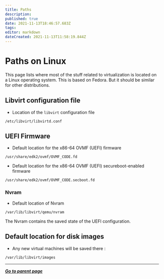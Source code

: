 ```yaml
---
title: Paths
description: 
published: true
date: 2021-11-13T18:46:57.683Z
tags: 
editor: markdown
dateCreated: 2021-11-13T11:58:19.844Z
---
```


# Paths on Linux

This page lists where most of the stuff related to virtualization is located on a Linux operating system. This is based on Fedora. But it should be similar for other distributions.

## Libvirt configuration file

* Location of the `libvirt` configuration file

`/etc/libvirt/libvirtd.conf`

## UEFI Firmware

* Default location for the x86-64 OVMF (UEFI) firmware

`/usr/share/edk2/ovmf/OVMF_CODE.fd`

* Default location for the x86-64 OVMF (UEFI) secureboot-enabled firmware

`/usr/share/edk2/ovmf/OVMF_CODE.secboot.fd`

### Nvram

* Default location of Nvram

`/var/lib/libvirt/qemu/nvram`

The Nvram contains the saved state of the UEFI configuration.

## Default location for disk images

* Any new virtual machines will be saved there :

`/var/lib/libvirt/images`

---

*[**Go to parent page**](https://wiki.phyllo.me/)*